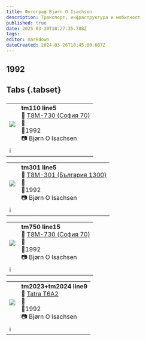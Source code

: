 ```yaml
---
title: Фотограф Bjørn O Isachsen 
description: Транспорт, инфраструктура и мобилност
published: true
date: 2025-03-30T18:27:35.788Z
tags: 
editor: markdown
dateCreated: 2024-03-26T18:45:00.687Z
---
```



## 1992
## Tabs {.tabset}
### 
 <!--следващ пост--> 
<div class="table-responsive"><table style="width:100%"><tr>
<td><img src="http://77.85.25.192:1518/trinmo/gallery-old-archive/bjorn-o-isachsen/tm110%20line5.jpg"></td>
<td><b>tm110 line5</b><br> 🚋 <a href="http://trinmo.org/bg/public-transport/fleet-list/1970-T8M-730">T8M-730 (София 70)</a> <br>📌  <br>📆1992<br> 📷 Bjørn O Isachsen </td></tr>
  <td colspan=2 >ℹ️ </td></table></div>

 <!--следващ пост--> 
<div class="table-responsive"><table style="width:100%"><tr>
<td><img src="http://77.85.25.192:1518/trinmo/gallery-old-archive/bjorn-o-isachsen/tm301%20line5.jpg"></td>
<td><b>tm301 line5</b><br> 🚋 <a href="http://trinmo.org/bg/public-transport/fleet-list/1979-T8M-301">Т8М-301 (България 1300)</a> <br>📌  <br>📆1992<br> 📷 Bjørn O Isachsen </td></tr>
  <td colspan=2 >ℹ️ </td></table></div>
  
 <!--следващ пост--> 
<div class="table-responsive"><table style="width:100%"><tr>
<td><img src="http://77.85.25.192:1518/trinmo/gallery-old-archive/bjorn-o-isachsen/tm750%20line15.jpg"></td>
<td><b>tm750 line15</b><br> 🚋 <a href="http://trinmo.org/bg/public-transport/fleet-list/1970-T8M-730">T8M-730 (София 70)</a> <br>📌  <br>📆1992<br> 📷 Bjørn O Isachsen </td></tr>
  <td colspan=2 >ℹ️ </td></table></div>
  
 <!--следващ пост--> 
<div class="table-responsive"><table style="width:100%"><tr>
<td><img src="http://77.85.25.192:1518/trinmo/gallery-old-archive/bjorn-o-isachsen/tm2023+tm2024%20line9.jpg"></td>
<td><b>tm2023+tm2024 line9</b><br> 🚋 <a href="http://trinmo.org/bg/public-transport/fleet-list/1990-CKD-Tatra-T6A2">Tatra T6A2</a> <br>📌  <br>📆1992<br> 📷 Bjørn O Isachsen </td></tr>
  <td colspan=2 >ℹ️ </td></table></div>
  